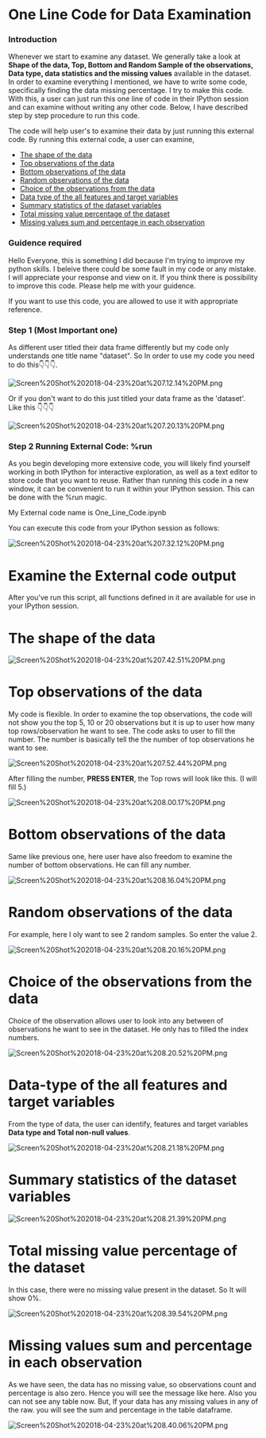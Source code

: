 # One Line Code for Data Examination

### Introduction


Whenever we start to examine any dataset. We generally take a look at **Shape of the data, Top, Bottom and Random Sample of the observations, Data type, data statistics and the missing values** available in the dataset. In order to examine everything I mentioned, we have to write some code, specifically finding the data missing percentage. I try to make this code. With this, a user can just run this one line of code in their IPython session and can examine without writing any other code. Below, I have described step by step procedure to run this code.  

The code will help user's to examine their data by just running this external code. By running this external code, a user can examine,

* [The shape of the data](#The-shape-of-the-data)
* [Top observations of the data](#Top-observations-of-the-data)
* [Bottom observations of the data](#Bottom-observations-of-the-data)
* [Random observations of the data](#Random-observations-of-the-data)
* [Choice of the observations from the data](#Choice-of-the-observations-from-the-data)
* [Data type of the all features and target variables](#Data-type-of-the-all-features-and-target-variables)
* [Summary statistics of the dataset variables](#Summary-statistics-of-the-dataset-variables)
* [Total missing value percentage of the dataset](#Total-missing-value-percentage-of-the-dataset)
* [Missing values sum and percentage in each observation](#Missing-values-sum-and-percentage-in-each-observation)

### Guidence required

Hello Everyone, this is something I did because I'm trying to improve my python skills. I beleive there could be some fault in my code or any mistake. I will appreciate your response and view on it. If you think there is possibility to improve this code. Please help me with your guidence. 

If you want to use this code, you are allowed to use it with appropriate reference. 

### Step 1 (Most Important one)
As different user titled their data frame differently but my code only understands one title name "dataset". So In order to use my code you need to do this👇👇👇.

![Screen%20Shot%202018-04-23%20at%207.12.14%20PM.png](attachment:Screen%20Shot%202018-04-23%20at%207.12.14%20PM.png)

Or if you don't want to do this just titled your data frame as the 'dataset'. Like this 👇👇👇

![Screen%20Shot%202018-04-23%20at%207.20.13%20PM.png](attachment:Screen%20Shot%202018-04-23%20at%207.20.13%20PM.png)

### Step 2 Running External Code: %run

As you begin developing more extensive code, you will likely find yourself working in both IPython for interactive exploration, as well as a text editor to store code that you want to reuse. Rather than running this code in a new window, it can be convenient to run it within your IPython session. This can be done with the %run magic.

My External code name is One_Line_Code.ipynb

You can execute this code from your IPython session as follows:

![Screen%20Shot%202018-04-23%20at%207.32.12%20PM.png](attachment:Screen%20Shot%202018-04-23%20at%207.32.12%20PM.png)

# Examine the External code output

After you've run this script, all functions defined in it are available for use in your IPython session.

# The shape of the data

![Screen%20Shot%202018-04-23%20at%207.42.51%20PM.png](attachment:Screen%20Shot%202018-04-23%20at%207.42.51%20PM.png)

# Top observations of the data

My code is flexible. In order to examine the top observations, the code will not show you the top 5, 10 or 20 observations but it is up to user how many top rows/observation he want to see. The code asks to user to fill the number. The number is basically tell the the number of top observations he want to see.

![Screen%20Shot%202018-04-23%20at%207.52.44%20PM.png](attachment:Screen%20Shot%202018-04-23%20at%207.52.44%20PM.png)

After filling the number, **PRESS ENTER**, the Top rows will look like this. (I will fill 5.)

![Screen%20Shot%202018-04-23%20at%208.00.17%20PM.png](attachment:Screen%20Shot%202018-04-23%20at%208.00.17%20PM.png)

# Bottom observations of the data

Same like previous one, here user have also freedom to examine the number of bottom observations. He can fill any number.

![Screen%20Shot%202018-04-23%20at%208.16.04%20PM.png](attachment:Screen%20Shot%202018-04-23%20at%208.16.04%20PM.png)

# Random observations of the data

For example, here I oly want to see 2 random samples. So enter the value 2.

![Screen%20Shot%202018-04-23%20at%208.20.16%20PM.png](attachment:Screen%20Shot%202018-04-23%20at%208.20.16%20PM.png)

# Choice of the observations from the data

Choice of the observation allows user to look into any between of observations he want to see in the dataset. He only has to filled the index numbers. 

![Screen%20Shot%202018-04-23%20at%208.20.52%20PM.png](attachment:Screen%20Shot%202018-04-23%20at%208.20.52%20PM.png)

# Data-type of the all features and target variables

From the type of data, the user can identify, features and target variables **Data type and Total non-null values**.

![Screen%20Shot%202018-04-23%20at%208.21.18%20PM.png](attachment:Screen%20Shot%202018-04-23%20at%208.21.18%20PM.png)

# Summary statistics of the dataset variables


![Screen%20Shot%202018-04-23%20at%208.21.39%20PM.png](attachment:Screen%20Shot%202018-04-23%20at%208.21.39%20PM.png)

# Total missing value percentage of the dataset

In this case, there were no missing value present in the dataset. So It will show 0%.

![Screen%20Shot%202018-04-23%20at%208.39.54%20PM.png](attachment:Screen%20Shot%202018-04-23%20at%208.39.54%20PM.png)

# Missing values sum and percentage in each observation

As we have seen, the data has no missing value, so observations count and percentage is also zero. Hence you will see the message like here. Also you can not see any table now. But, If your data has any missing values in any of the raw. you will see the sum and percentage in the table dataframe.

![Screen%20Shot%202018-04-23%20at%208.40.06%20PM.png](attachment:Screen%20Shot%202018-04-23%20at%208.40.06%20PM.png)

